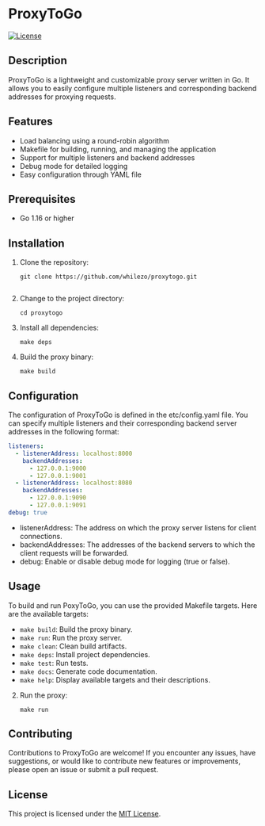 # ProxyToGo

[![License](https://img.shields.io/badge/License-MIT-blue.svg)](LICENSE)

## Description

ProxyToGo is a lightweight and customizable proxy server written in Go. It allows you to easily configure multiple listeners and corresponding backend addresses for proxying requests.

## Features

- Load balancing using a round-robin algorithm
- Makefile for building, running, and managing the application
- Support for multiple listeners and backend addresses
- Debug mode for detailed logging
- Easy configuration through YAML file

## Prerequisites

- Go 1.16 or higher

## Installation

1. Clone the repository:

   ```shell
   git clone https://github.com/whilezo/proxytogo.git
 
2. Change to the project directory:
   ```shell
   cd proxytogo

3. Install all dependencies:
   ```shell
   make deps

4. Build the proxy binary: 
   ```
   make build

## Configuration

The configuration of ProxyToGo is defined in the etc/config.yaml file. You can specify multiple listeners and their corresponding backend server addresses in the following format:
   ```yaml
   listeners:
     - listenerAddress: localhost:8000
       backendAddresses:
         - 127.0.0.1:9000
         - 127.0.0.1:9001
     - listenerAddress: localhost:8080
       backendAddresses:
         - 127.0.0.1:9090
         - 127.0.0.1:9091
   debug: true
   ```

- listenerAddress: The address on which the proxy server listens for client connections.
- backendAddresses: The addresses of the backend servers to which the client requests will be forwarded.
- debug: Enable or disable debug mode for logging (true or false).

## Usage
To build and run PoxyToGo, you can use the provided Makefile targets. Here are the available targets:

- `make build`: Build the proxy binary.
- `make run`: Run the proxy server.
- `make clean`: Clean build artifacts.
- `make deps`: Install project dependencies.
- `make test`: Run tests.
- `make docs`: Generate code documentation.
- `make help`: Display available targets and their descriptions.

2. Run the proxy:
   ```shell
   make run

## Contributing
Contributions to ProxyToGo are welcome! If you encounter any issues, have suggestions, or would like to contribute new features or improvements, please open an issue or submit a pull request.

## License

This project is licensed under the [MIT License](https://opensource.org/license/mit/).